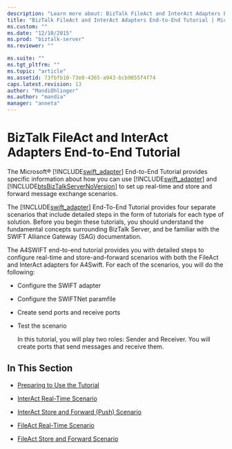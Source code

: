 ```yaml
---
description: "Learn more about: BizTalk FileAct and InterAct Adapters End-to-End Tutorial"
title: "BizTalk FileAct and InterAct Adapters End-to-End Tutorial | Microsoft Docs"
ms.custom: ""
ms.date: "12/10/2015"
ms.prod: "biztalk-server"
ms.reviewer: ""

ms.suite: ""
ms.tgt_pltfrm: ""
ms.topic: "article"
ms.assetid: 73fbfb10-73e8-4365-a943-bcb9055f4f74
caps.latest.revision: 13
author: "MandiOhlinger"
ms.author: "mandia"
manager: "anneta"
---
```

# BizTalk FileAct and InterAct Adapters End-to-End Tutorial
The Microsoft® [!INCLUDE[swift_adapter](../../includes/swift-adapter-md.md)] End-to-End Tutorial provides specific information about how you can use [!INCLUDE[swift_adapter](../../includes/swift-adapter-md.md)] and [!INCLUDE[btsBizTalkServerNoVersion](../../includes/btsbiztalkservernoversion-md.md)] to set up real-time and store and forward message exchange scenarios.  
  
 The [!INCLUDE[swift_adapter](../../includes/swift-adapter-md.md)] End-To-End Tutorial provides four separate scenarios that include detailed steps in the form of tutorials for each type of solution. Before you begin these tutorials, you should understand the fundamental concepts surrounding BizTalk Server, and be familiar with the SWIFT Alliance Gateway (SAG) documentation.  
  
 The A4SWIFT end-to-end tutorial provides you with detailed steps to configure real-time and store-and-forward scenarios with both the FileAct and InterAct adapters for A4Swift. For each of the scenarios, you will do the following:  
  
- Configure the SWIFT adapter  
  
- Configure the SWIFTNet paramfile  
  
- Create send ports and receive ports  
  
- Test the scenario  
  
  In this tutorial, you will play two roles: Sender and Receiver. You will create ports that send messages and receive them.  
  
## In This Section  
  
-   [Preparing to Use the Tutorial](../../adapters-and-accelerators/fileact-interact/preparing-to-use-the-tutorial1.md)  
  
-   [InterAct Real-Time Scenario](../../adapters-and-accelerators/fileact-interact/interact-real-time-scenario.md)  
  
-   [InterAct Store and Forward (Push) Scenario](../../adapters-and-accelerators/fileact-interact/interact-store-and-forward-push-scenario.md)  
  
-   [FileAct Real-Time Scenario](../../adapters-and-accelerators/fileact-interact/fileact-real-time-scenario.md)  
  
-   [FileAct Store and Forward Scenario](../../adapters-and-accelerators/fileact-interact/fileact-store-and-forward-scenario.md)
